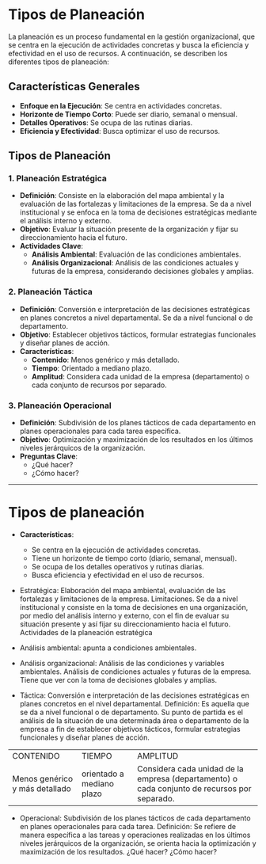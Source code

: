 
# Tipos de Planeación

La planeación es un proceso fundamental en la gestión organizacional, que se centra en la ejecución de actividades concretas y busca la eficiencia y efectividad en el uso de recursos. A continuación, se describen los diferentes tipos de planeación:

## Características Generales

- **Enfoque en la Ejecución**: Se centra en actividades concretas.
- **Horizonte de Tiempo Corto**: Puede ser diario, semanal o mensual.
- **Detalles Operativos**: Se ocupa de las rutinas diarias.
- **Eficiencia y Efectividad**: Busca optimizar el uso de recursos.

## Tipos de Planeación

### 1. Planeación Estratégica

- **Definición**: Consiste en la elaboración del mapa ambiental y la evaluación de las fortalezas y limitaciones de la empresa. Se da a nivel institucional y se enfoca en la toma de decisiones estratégicas mediante el análisis interno y externo.
- **Objetivo**: Evaluar la situación presente de la organización y fijar su direccionamiento hacia el futuro.
- **Actividades Clave**:
  - **Análisis Ambiental**: Evaluación de las condiciones ambientales.
  - **Análisis Organizacional**: Análisis de las condiciones actuales y futuras de la empresa, considerando decisiones globales y amplias.

### 2. Planeación Táctica

- **Definición**: Conversión e interpretación de las decisiones estratégicas en planes concretos a nivel departamental. Se da a nivel funcional o de departamento.
- **Objetivo**: Establecer objetivos tácticos, formular estrategias funcionales y diseñar planes de acción.
- **Características**:
  - **Contenido**: Menos genérico y más detallado.
  - **Tiempo**: Orientado a mediano plazo.
  - **Amplitud**: Considera cada unidad de la empresa (departamento) o cada conjunto de recursos por separado.

### 3. Planeación Operacional

- **Definición**: Subdivisión de los planes tácticos de cada departamento en planes operacionales para cada tarea específica.
- **Objetivo**: Optimización y maximización de los resultados en los últimos niveles jerárquicos de la organización.
- **Preguntas Clave**:
  - ¿Qué hacer?
  - ¿Cómo hacer?

---

# Tipos de planeación
- **Características**: 
	- Se centra en la ejecución de actividades concretas.
	- Tiene un horizonte de tiempo corto (diario, semanal, mensual).
	- Se ocupa de los detalles operativos y rutinas diarias.
	- Busca eficiencia y efectividad en el uso de recursos.
  

- Estratégica: Elaboración del mapa ambiental, evaluación de las fortalezas y limitaciones de la empresa. Limitaciones. Se da a nivel institucional y consiste en la toma de decisiones en una organización, por medio del análisis interno y externo, con el fin de evaluar su situación presente y así fijar su direccionamiento hacia el futuro. Actividades de la planeación estratégica
    

- Análisis ambiental: apunta a condiciones ambientales. 
    
- Análisis organizacional: Análisis de las condiciones y variables ambientales. Análisis de condiciones actuales y futuras de la empresa. Tiene que ver con la toma de decisiones globales y amplias.
    

- Táctica: Conversión e interpretación de las decisiones estratégicas en planes concretos en el nivel departamental. Definición: Es aquella que se da a nivel funcional o de departamento. Su punto de partida es el análisis de la situación de una determinada área o departamento de la empresa a fin de establecer objetivos tácticos, formular estrategias funcionales y diseñar planes de acción. 
    

  

|   |   |   |
|---|---|---|
|CONTENIDO|TIEMPO|AMPLITUD|
|Menos genérico y más detallado|orientado a mediano plazo|Considera cada unidad de la empresa (departamento) o cada conjunto de recursos por separado.|

  

- Operacional: Subdivisión de los planes tácticos de cada departamento en planes operacionales para cada tarea. Definición: Se refiere de manera específica a las tareas y operaciones realizadas en los últimos niveles jerárquicos de la organización, se orienta hacia la optimización y maximización de los resultados. ¿Qué hacer? ¿Cómo hacer?
    
